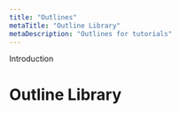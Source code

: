 ```yaml
---
title: "Outlines"
metaTitle: "Outline Library"
metaDescription: "Outlines for tutorials"
---
```

Introduction

# Outline Library
